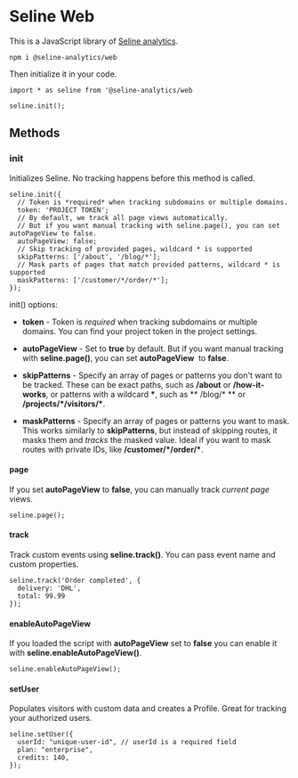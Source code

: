 # Seline Web

This is a JavaScript library of [Seline analytics](https://seline.so).

```
npm i @seline-analytics/web
```

Then initialize it in your code.

```
import * as seline from '@seline-analytics/web

seline.init();
```

## Methods

### init

Initializes Seline. No tracking happens before this method is called.

```
seline.init({
  // Token is *required* when tracking subdomains or multiple domains.
  token: 'PROJECT TOKEN';
  // By default, we track all page views automatically.
  // But if you want manual tracking with seline.page(), you can set autoPageView to false.
  autoPageView: false;
  // Skip tracking of provided pages, wildcard * is supported
  skipPatterns: ['/about', '/blog/*'];
  // Mask parts of pages that match provided patterns, wildcard * is supported
  maskPatterns: ['/customer/*/order/*'];
});
```

init() options:

- **token** - Token is *required* when tracking subdomains or multiple
  domains. You can find your project token in the project settings.

- **autoPageView** - Set to **true** by default. But if you want manual
  tracking with **seline.page()**, you can set **autoPageView**
   to **false**.

- **skipPatterns** - Specify an array of pages or patterns you don't want
  to be tracked. These can be exact paths, such as **/about**
  or **/how-it-works**, or patterns with a wildcard **\***, such as **
    /blog/\*
  ** or **/projects/\*/visitors/\***.

- **maskPatterns** - Specify an array of pages or patterns you want to mask.
  This works similarly to **skipPatterns**, but instead of skipping
  routes, it masks them and _tracks_ the masked value. Ideal if you want to mask
  routes with private IDs, like **/customer/\*/order/\***.

#### page

If you set **autoPageView** to **false**, you can manually track _current page_ views.

```
seline.page();
```

#### track

Track custom events using **seline.track()**. You can pass event name and custom properties.

```
seline.track('Order completed', {
  delivery: 'DHL',
  total: 99.99
});
```

#### enableAutoPageView

If you loaded the script with **autoPageView** set to **false** you can enable it with **seline.enableAutoPageView()**.

```
seline.enableAutoPageView();
```

#### setUser

Populates visitors with custom data and creates a Profile. Great for tracking your authorized users.

```
seline.setUser({
  userId: "unique-user-id", // userId is a required field
  plan: "enterprise",
  credits: 140,
});
```
